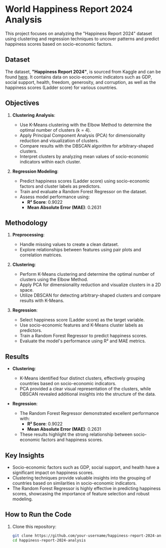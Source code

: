 # World Happiness Report 2024 Analysis

This project focuses on analyzing the "Happiness Report 2024" dataset using clustering and regression techniques to uncover patterns and predict happiness scores based on socio-economic factors.

## Dataset

The dataset, **"Happiness Report 2024"**, is sourced from Kaggle and can be found [here](https://www.kaggle.com/datasets/ajaypalsinghlo/world-happiness-report-2024). It contains data on socio-economic indicators such as GDP, social support, health, freedom, generosity, and corruption, as well as the happiness scores (Ladder score) for various countries.

## Objectives

1. **Clustering Analysis**:
   - Use K-Means clustering with the Elbow Method to determine the optimal number of clusters (k = 4).
   - Apply Principal Component Analysis (PCA) for dimensionality reduction and visualization of clusters.
   - Compare results with the DBSCAN algorithm for arbitrary-shaped clusters.
   - Interpret clusters by analyzing mean values of socio-economic indicators within each cluster.

2. **Regression Modeling**:
   - Predict happiness scores (Ladder score) using socio-economic factors and cluster labels as predictors.
   - Train and evaluate a Random Forest Regressor on the dataset.
   - Assess model performance using:
     - **R² Score**: 0.9022
     - **Mean Absolute Error (MAE)**: 0.2631

## Methodology

1. **Preprocessing**:
   - Handle missing values to create a clean dataset.
   - Explore relationships between features using pair plots and correlation matrices.

2. **Clustering**:
   - Perform K-Means clustering and determine the optimal number of clusters using the Elbow Method.
   - Apply PCA for dimensionality reduction and visualize clusters in a 2D space.
   - Utilize DBSCAN for detecting arbitrary-shaped clusters and compare results with K-Means.

3. **Regression**:
   - Select happiness score (Ladder score) as the target variable.
   - Use socio-economic features and K-Means cluster labels as predictors.
   - Train a Random Forest Regressor to predict happiness scores.
   - Evaluate the model's performance using R² and MAE metrics.

## Results

- **Clustering**:
  - K-Means identified four distinct clusters, effectively grouping countries based on socio-economic indicators.
  - PCA provided a clear visual representation of the clusters, while DBSCAN revealed additional insights into the structure of the data.

- **Regression**:
  - The Random Forest Regressor demonstrated excellent performance with:
    - **R² Score**: 0.9022
    - **Mean Absolute Error (MAE)**: 0.2631
  - These results highlight the strong relationship between socio-economic factors and happiness scores.

## Key Insights

- Socio-economic factors such as GDP, social support, and health have a significant impact on happiness scores.
- Clustering techniques provide valuable insights into the grouping of countries based on similarities in socio-economic indicators.
- The Random Forest Regressor is highly effective in predicting happiness scores, showcasing the importance of feature selection and robust modeling.

## How to Run the Code

1. Clone this repository:
   ```bash
   git clone https://github.com/your-username/happiness-report-2024-analysis.git
   cd happiness-report-2024-analysis
